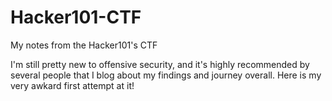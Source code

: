# Hacker101-CTF
My notes from the Hacker101's CTF

I'm still pretty new to offensive security, and it's highly recommended by several people that I blog about my findings and journey overall. Here is my very awkard first attempt at it!
